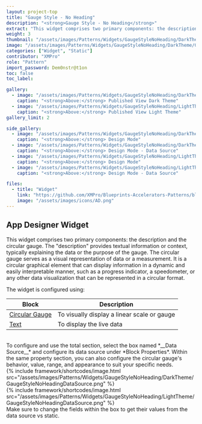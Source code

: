 ```yaml
---
layout: project-top
title: "Gauge Style - No Heading"
description: "<strong>Gauge Style - No Heading</strong>"
extract: "This widget comprises two primary components: the description and the circular gauge. The description provides textual information or context, typically explaining the data or the purpose of the gauge."
weight: 3
thumbnail: "/assets/images/Patterns/Widgets/GaugeStyleNoHeading/DarkTheme/GaugeStyleNoHeadingPublishedMode.png"
image: "/assets/images/Patterns/Widgets/GaugeStyleNoHeading/DarkTheme/GaugeStyleNoHeadingPublishedMode.png"
categories: ["Widget", "Static"]
contributor: "XMPro"
role: "Pattern"
import_password: Dem0nstr@t1on
toc: false
toc_label: 

gallery:
  - image: "/assets/images/Patterns/Widgets/GaugeStyleNoHeading/DarkTheme/GaugeStyleNoHeadingPublishedMode.png"
    caption: "<strong>Above:</strong> Published View Dark Theme"
  - image: "/assets/images/Patterns/Widgets/GaugeStyleNoHeading/LightTheme/GaugeStyleNoHeadingPublishedMode.png"
    caption: "<strong>Above:</strong> Published View Light Theme"
gallery_limit: 2

side_gallery:
  - image: "/assets/images/Patterns/Widgets/GaugeStyleNoHeading/DarkTheme/GaugeStyleNoHeadingDesignMode.png"
    caption: "<strong>Above:</strong> Design Mode"
  - image: "/assets/images/Patterns/Widgets/GaugeStyleNoHeading/DarkTheme/GaugeStyleNoHeadingDataSource.png"
    caption: "<strong>Above:</strong> Design Mode - Data Source"
  - image: "/assets/images/Patterns/Widgets/GaugeStyleNoHeading/LightTheme/GaugeStyleNoHeadingDesignMode.png"
    caption: "<strong>Above:</strong> Design Mode"
  - image: "/assets/images/Patterns/Widgets/GaugeStyleNoHeading/LightTheme/GaugeStyleNoHeadingDataSource.png"
    caption: "<strong>Above:</strong> Design Mode - Data Source"

files:
  - title: "Widget"
    link: "https://github.com/XMPro/Blueprints-Accelerators-Patterns/blob/master/Patterns/Widgets/Gauge%20Style%20No%20Heading.xwid"
    image: "/assets/images/icons/AD.png"
---
```


## App Designer Widget
This widget comprises two primary components: the description and the circular gauge. The "description" provides textual information or context, typically explaining the data or the purpose of the gauge. The circular gauge serves as a visual representation of data or a measurement. It is a circular graphical element that can display information in a dynamic and easily interpretable manner, such as a progress indicator, a speedometer, or any other data visualization that can be represented in a circular format.

The widget is configured using: 

| Block                                  | Description                                                  |
| -------------------------------------- | ------------------------------------------------------------ |
| [Circular Gauge](https://documentation.xmpro.com/blocks-toolbox/visualizations/circular-gauge) | To visually display a linear scale or gauge |
| [Text](https://documentation.xmpro.com/blocks-toolbox/basic/text) | To display the live data |

<br />
To configure and use the total section, select the box named *__Data Source__* and configure its data source under *Block Properties*. Within the same property section, you can also configure the circular gauge's behavior, value, range, and appearance to suit your specific needs.
<div class="inline_image">{% include framework/shortcodes/image.html src="/assets/images/Patterns/Widgets/GaugeStyleNoHeading/DarkTheme/GaugeStyleNoHeadingDataSource.png" %}</div>
<div class="inline_image">{% include framework/shortcodes/image.html src="/assets/images/Patterns/Widgets/GaugeStyleNoHeading/LightTheme/GaugeStyleNoHeadingDataSource.png" %}</div>
Make sure to change the fields within the box to get their values from the data source vs static.